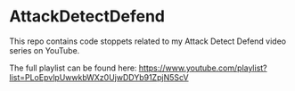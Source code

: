 # AttackDetectDefend

This repo contains code stoppets related to my Attack Detect Defend video series on YouTube.

The full playlist can be found here: https://www.youtube.com/playlist?list=PLoEpvlpUwwkbWXz0UjwDDYb91ZpjN5ScV
